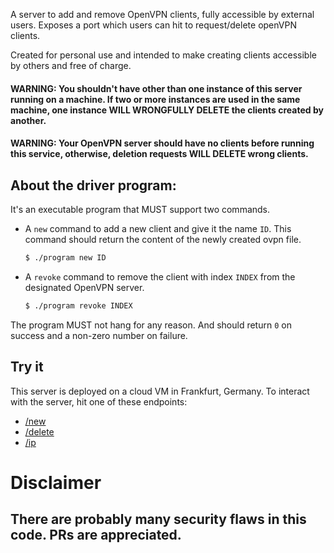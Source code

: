 A server to add and remove OpenVPN clients, fully accessible by external users.
Exposes a port which users can hit to request/delete openVPN clients.

Created for personal use and intended to make creating clients accessible by others and free of charge.

#### WARNING: You shouldn't have other than one instance of this server running on a machine. If two or more instances are used in the same machine, one instance **WILL WRONGFULLY DELETE** the clients created by another.
#### WARNING: Your OpenVPN server should have no clients before running this service, otherwise, deletion requests **WILL DELETE** wrong clients.

## About the driver program:
It's an executable program that MUST support two commands.

- A `new` command to add a new client and give it the name `ID`. This command should return the content of the newly created ovpn file.
  ```bash
  $ ./program new ID
  ```
- A `revoke` command to remove the client with index `INDEX` from the designated OpenVPN server.
  ```bash
  $ ./program revoke INDEX
  ```
The program MUST not hang for any reason. And should return `0` on success and a non-zero number on failure.

## Try it
This server is deployed on a cloud VM in Frankfurt, Germany.
To interact with the server, hit one of these endpoints:
- [/new](http://vpn.mariocynicys.cf/new)
- [/delete](http://vpn.mariocynicys.cf/delete)
- [/ip](http://vpn.mariocynicys.cf/ip)

# Disclaimer
## There are probably many security flaws in this code. PRs are appreciated.
